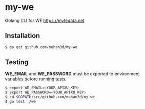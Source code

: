 # my-we

Golang CLI for WE https://mytedata.net

## Installation
```bash
$ go get github.com/mohan3d/my-we
```

## Testing
**WE_EMAIL** and **WE_PASSWORD** must be exported to environment variables before running tests.

```bash
$ export WE_EMAIL=<YOUR_APIXU_KEY>
$ export WE_PASSWORD=<YOUR_APIXU_KEY>
$ cd $GOPATH/src/github.com/mohan3d/my-we
$ go test ./we
```